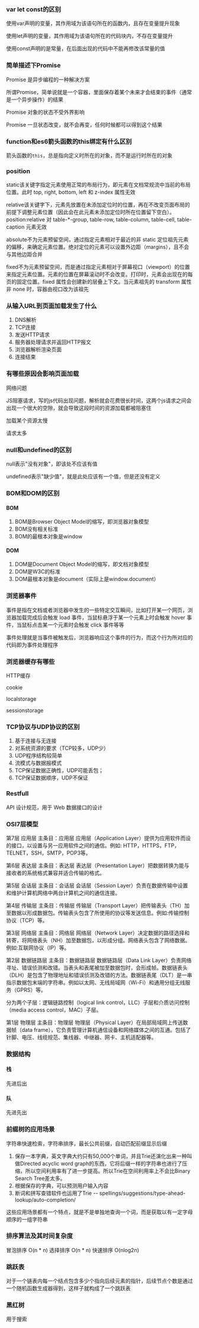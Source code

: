 ### var let const的区别

使用var声明的变量，其作用域为该语句所在的函数内，且存在变量提升现象

使用let声明的变量，其作用域为该语句所在的代码块内，不存在变量提升

使用const声明的是常量，在后面出现的代码中不能再修改该常量的值

### 简单描述下Promise

Promise 是异步编程的一种解决方案

所谓Promise，简单说就是一个容器，里面保存着某个未来才会结束的事件（通常是一个异步操作）的结果

Promise 对象的状态不受外界影响

Promise 一旦状态改变，就不会再变，任何时候都可以得到这个结果

### function和es6箭头函数的this绑定有什么区别

箭头函数的`this`，总是指向定义时所在的对象，而不是运行时所在的对象

### position

static该关键字指定元素使用正常的布局行为，即元素在文档常规流中当前的布局位置。此时 top, right, bottom, left 和 z-index 属性无效

relative该关键字下，元素先放置在未添加定位时的位置，再在不改变页面布局的前提下调整元素位置（因此会在此元素未添加定位时所在位置留下空白）。position:relative 对 table-*-group, table-row, table-column, table-cell, table-caption 元素无效

absolute不为元素预留空间，通过指定元素相对于最近的非 static 定位祖先元素的偏移，来确定元素位置。绝对定位的元素可以设置外边距（margins），且不会与其他边距合并

fixed不为元素预留空间，而是通过指定元素相对于屏幕视口（viewport）的位置来指定元素位置。元素的位置在屏幕滚动时不会改变。打印时，元素会出现在的每页的固定位置。fixed 属性会创建新的层叠上下文。当元素祖先的 transform  属性非 none 时，容器由视口改为该祖先

### 从输入URL到页面加载发生了什么

1. DNS解析
2. TCP连接
3. 发送HTTP请求
4. 服务器处理请求并返回HTTP报文
5. 浏览器解析渲染页面
6. 连接结束

### 有哪些原因会影响页面加载

网络问题

JS阻塞请求，写的js代码出现问题，解析就会花费很长时间，这两个js请求之间会出现一个很大的空隙，就会导致这段时间的资源加载都被阻塞住

加载某个资源太慢

请求太多

### null和undefined的区别

null表示"没有对象"，即该处不应该有值

undefined表示"缺少值"，就是此处应该有一个值，但是还没有定义

### BOM和DOM的区别

#### BOM

1. BOM是Browser Object Model的缩写，即浏览器对象模型
2. BOM没有相关标准
3. BOM的最根本对象是window

#### DOM

1. DOM是Document Object Model的缩写，即文档对象模型
2. DOM是W3C的标准
3. DOM最根本对象是document（实际上是window.document）

### 浏览器事件

事件是指在文档或者浏览器中发生的一些特定交互瞬间，比如打开某一个网页，浏览器加载完成后会触发 load 事件，当鼠标悬浮于某一个元素上时会触发 hover 事件，当鼠标点击某一个元素时会触发 click 事件等等

事件处理就是当事件被触发后，浏览器响应这个事件的行为，而这个行为所对应的代码即为事件处理程序

### 浏览器缓存有哪些

HTTP缓存

cookie

localstorage

sessionstorage

### TCP协议与UDP协议的区别

1. 基于连接与无连接
2. 对系统资源的要求（TCP较多，UDP少）
3. UDP程序结构较简单
4. 流模式与数据报模式
5. TCP保证数据正确性，UDP可能丢包；
6. TCP保证数据顺序，UDP不保证

### Restfull
API 设计规范，用于 Web 数据接口的设计

### OSI7层模型

第7层 应用层
主条目：应用层
应用层（Application Layer）提供为应用软件而设的接口，以设置与另一应用软件之间的通信。例如: HTTP，HTTPS，FTP，TELNET，SSH，SMTP，POP3等。

第6层 表达层
主条目：表达层
表达层（Presentation Layer）把数据转换为能与接收者的系统格式兼容并适合传输的格式。

第5层 会话层
主条目：会话层
会话层（Session Layer）负责在数据传输中设置和维护计算机网络中两台计算机之间的通信连接。

第4层 传输层
主条目：传输层
传输层（Transport Layer）把传输表头（TH）加至数据以形成数据包。传输表头包含了所使用的协议等发送信息。例如:传输控制协议（TCP）等。

第3层 网络层
主条目：网络层
网络层（Network Layer）决定数据的路径选择和转寄，将网络表头（NH）加至数据包，以形成分组。网络表头包含了网络数据。例如:互联网协议（IP）等。

第2层 数据链路层
主条目：数据链路层
数据链路层（Data Link Layer）负责网络寻址、错误侦测和改错。当表头和表尾被加至数据包时，会形成帧。数据链表头（DLH）是包含了物理地址和错误侦测及改错的方法。数据链表尾（DLT）是一串指示数据包末端的字符串。例如以太网、无线局域网（Wi-Fi）和通用分组无线服务（GPRS）等。

分为两个子层：逻辑链路控制（logical link control，LLC）子层和介质访问控制（media access control，MAC）子层。

第1层 物理层
主条目：物理层
物理层（Physical Layer）在局部局域网上传送数据帧（data frame），它负责管理计算机通信设备和网络媒体之间的互通。包括了针脚、电压、线缆规范、集线器、中继器、网卡、主机适配器等。

### 数据结构

#### 栈

先进后出

#### 队

先进先出

### 前缀树的应用场景

字符串快速检索，字符串排序，最长公共前缀，自动匹配前缀显示后缀

1. 保存一本字典，英文字典大约只有50,000个单词，并且Trie还演化出来一种叫做Directed acyclic word graph的东西，它将后缀一样的字符串也进行了压缩，所以空间利用率有了进一步提高。所以Trie在空间利用率上不会比Binary Search Tree差太多。
2. 根据保存的字典，可以预测用户输入内容
3. 断词和拼写查错软件也运用了Trie -- spellings/suggestions/type-ahead-lookup/auto-completion/

这些应用场景都有一个特点，就是不是单独地查询一个词，而是获取以有一定字母顺序的一组字符串

### 排序算法及其时间复杂度
冒泡排序 O(n * n)
选择排序 O(n * n)
快速排序 O(nlog2n)

### 跳跃表

对于一个链表内每一个结点包含多少个指向后续元素的指针，后续节点个数是通过一个随机函数生成器得到，这样子就构成了一个跳跃表

### 黑红树

用于搜索


